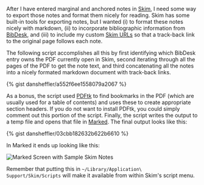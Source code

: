 After I have entered marginal and anchored notes in [Skim], I need
some way to export those notes and format them nicely for reading.
Skim has some built-in tools for exporting notes, but I wanted (i)
to format these notes nicely with markdown, (ii) to incorporate
bibliographic information from [BibDesk], and (iii) to include my
custom [Skim URLs] so that a track-back link to the original page
follows each note.

The following script accomplishes all this by first identifying
which BibDesk entry owns the PDF currently open in Skim, second
iterating through all the pages of the PDF to get the note text,
and third concatenating all the notes into a nicely formated
markdown document with track-back links.

{% gist dansheffler/a552f6ee1558079a2067 %}

As a bonus, the script used [PDFtk] to find bookmarks in the PDF
(which are usually used for a table of contents) and uses these to
create appropriate section headers.  If you do not want to install
PDFtk, you could simply comment out this portion of the script.
Finally, the script writes the output to a temp file and opens that
file in [Marked].  The final output looks like this:

{% gist dansheffler/03cbb182632b622b6610 %}

In Marked it ends up looking like this:

![Marked Screen with Sample Skim
Notes](/images/Screen2014-07-071.png)

Remember that putting this in `~/Library/Application\
Support/Skim/Scripts` will make it available from within Skim's
script menu.


[Marked]:       http://markedapp.com
[pdftk]:        http://www.pdflabs.com/tools/pdftk-the-pdf-toolkit/
[Skim URLs]:    http://www.dansheffler.com/blog/2014-07-02-custom-skim-urls/
[Skim]:          http://skim-app.sourceforge.net
[BibDesk]:       http://bibdesk.sourceforge.net
